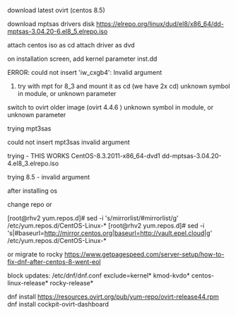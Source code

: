 download latest ovirt (centos 8.5)

download mptsas drivers disk
https://elrepo.org/linux/dud/el8/x86_64/dd-mptsas-3.04.20-6.el8_5.elrepo.iso

attach centos iso as cd
attach driver as dvd

on installation screen, add kernel parameter inst.dd

ERROR: could not insert 'iw_cxgb4': Invalid argument 


1. try with mpt for 8_3 and mount it as cd (we have 2x cd)
unknown symbol in module, or unknown parameter

switch to ovirt older image (ovirt 4.4.6 )
unknown symbol in module, or unknown parameter


trying mpt3sas

could not insert mpt3sas invalid argument

trying  - THIS WORKS
CentOS-8.3.2011-x86_64-dvd1
dd-mptsas-3.04.20-4.el8_3.elrepo.iso

trying 8.5 - invalid argument

after installing os

change repo or

[root@rhv2 yum.repos.d]# sed -i 's/mirrorlist/#mirrorlist/g' /etc/yum.repos.d/CentOS-Linux-*
[root@rhv2 yum.repos.d]# sed -i 's|#baseurl=http://mirror.centos.org|baseurl=http://vault.epel.cloud|g' /etc/yum.repos.d/CentOS-Linux-*


or migrate to rocky 
https://www.getpagespeed.com/server-setup/how-to-fix-dnf-after-centos-8-went-eol


block updates:
/etc/dnf/dnf.conf
exclude=kernel* kmod-kvdo* centos-linux-release* rocky-release*


dnf install https://resources.ovirt.org/pub/yum-repo/ovirt-release44.rpm
dnf install cockpit-ovirt-dashboard